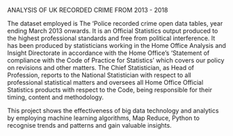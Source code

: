 ANALYSIS OF UK RECORDED CRIME FROM 2013 - 2018

The dataset employed is  The ‘Police recorded crime open data tables, year ending March 2013 onwards. It is an Official Statistics output produced to the highest professional standards and free from political interference. It has been produced by statisticians working in the Home Office Analysis and Insight Directorate in accordance with the Home Office’s ‘Statement of compliance with the Code of Practice for Statistics’ which covers our policy on revisions and other matters. The Chief Statistician, as Head of Profession, reports to the National Statistician with respect to all professional statistical matters and oversees all Home Office Official Statistics products with respect to the Code, being responsible for their timing, content and methodology.

This project shows the effectiveness of big data technology and analytics by employing machine learning algorithms, Map Reduce, Python to recognise trends and patterns and gain valuable insights.
